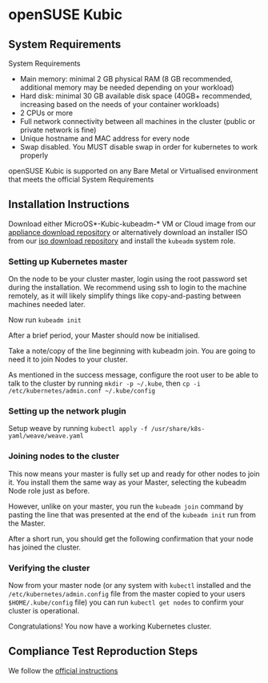 # openSUSE Kubic

## System Requirements

System Requirements
 -  Main memory: minimal 2 GB physical RAM (8 GB recommended, additional memory may be needed depending on your workload)
 -  Hard disk: minimal 30 GB available disk space (40GB+ recommended, increasing based on the needs of your container workloads)
 -  2 CPUs or more
 -  Full network connectivity between all machines in the cluster (public or private network is fine)
 -  Unique hostname and MAC address for every node
 -  Swap disabled. You MUST disable swap in order for kubernetes to work properly

openSUSE Kubic is supported on any Bare Metal or Virtualised environment that meets the official System Requirements

## Installation Instructions

Download either MicroOS\*-Kubic-kubeadm-\* VM or Cloud image from our [appliance download repository](https://download.opensuse.org/tumbleweed/appliances) or alternatively download an installer ISO from our [iso download repository](https://download.opensuse.org/tumbleweed/iso/) and install the `kubeadm` system role.

### Setting up Kubernetes master
On the node to be your cluster master, login using the root password set during the installation.
We recommend using ssh to login to the machine remotely, as it will likely simplify things like copy-and-pasting between machines needed later.

Now run `kubeadm init`

After a brief period, your Master should now be initialised.

Take a note/copy of the line beginning with kubeadm join. You are going to need it to join Nodes to your cluster.

As mentioned in the success message, configure the root user to be able to talk to the cluster by running `mkdir -p ~/.kube`, then `cp -i /etc/kubernetes/admin.conf ~/.kube/config`

### Setting up the network plugin

Setup weave by running `kubectl apply -f /usr/share/k8s-yaml/weave/weave.yaml`

### Joining nodes to the cluster

This now means your master is fully set up and ready for other nodes to join it. You install them the same way as your Master, selecting the kubeadm Node role just as before.

However, unlike on your master, you run the `kubeadm join` command by pasting the line that was presented at the end of the `kubeadm init` run from the Master.

After a short run, you should get the following confirmation that your node has joined the cluster.

### Verifying the cluster

Now from your master node (or any system with `kubectl` installed and the `/etc/kubernetes/admin.config` file from the master copied to your users `$HOME/.kube/config` file) you can run `kubectl get nodes` to confirm your cluster is operational.

Congratulations! You now have a working Kubernetes cluster.

## Compliance Test Reproduction Steps

We follow the [official instructions](https://github.com/cncf/k8s-conformance/blob/master/instructions.md)
